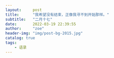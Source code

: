 ```yaml
---
layout:     post
title:      "我希望没有结束，正像我寻不到开始那样。"
subtitle:   "二月十七"
date:       2022-03-19 22:39:55
author:     "zoe"
header-img: "img/post-bg-2015.jpg"
catalog: true
tags:
    - 语录
---
```

